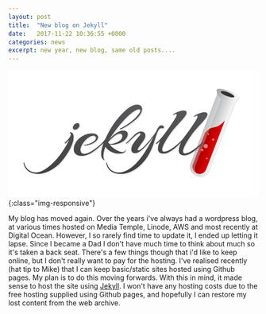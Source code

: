 ```yaml
---
layout: post
title:  "New blog on Jekyll"
date:   2017-11-22 10:36:55 +0000
categories: news
excerpt: new year, new blog, same old posts....
---
```


![vagrant](/assets/images/jekyll-logo-light-transparent.png){:class="img-responsive"}

My blog has moved again. Over the years i've always had a wordpress blog, at various times hosted on Media Temple, Linode, AWS and most recently at Digital Ocean. However, I so rarely find time to update it, I ended up letting it lapse. Since I became a Dad I don't have much time to think about much so it's taken a back seat. There's a few things though that i'd like to keep online, but I don't really want to pay for the hosting. I've realised recently (hat tip to Mike) that I can keep basic/static sites hosted using Github pages. My plan is to do this moving forwards. With this in mind, it made sense to host the site using [Jekyll][jekyll-docs]. I won't have any hosting costs due to the free hosting supplied using Github pages, and hopefully I can restore my lost content from the web archive.

[jekyll-docs]: https://jekyllrb.com/
